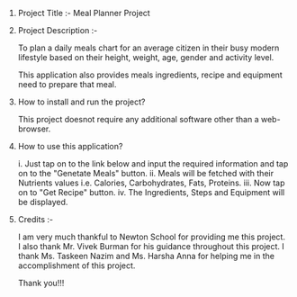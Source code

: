 1. Project Title :- Meal Planner Project

2. Project Description :-

    To plan a daily meals chart for an average citizen in their busy modern lifestyle based on their height, weight, age, gender and activity level.

    This application also provides meals ingredients, recipe and equipment need to prepare that meal.

3. How to install and run the project?

    This project doesnot require any additional software other than a web-browser.

4. How to use this application?

    i. Just tap on to the link below and input the required information and tap on to the "Genetate Meals" button.
    ii. Meals will be fetched with their Nutrients values i.e. Calories, Carbohydrates, Fats, Proteins.
    iii. Now tap on to "Get Recipe" button.
    iv. The Ingredients, Steps and Equipment will be displayed.

5. Credits :-

    I am very much thankful to Newton School for providing me this project.
    I also thank Mr. Vivek Burman for his guidance throughout this project.
    I thank Ms. Taskeen Nazim and Ms. Harsha Anna for helping me in the accomplishment of this project.

    Thank you!!!
